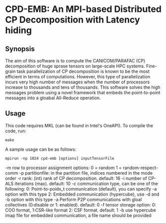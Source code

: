 # CPD-EMB: An MPI-based Distributed CP Decomposition with Latency hiding

## Synopsis
The aim of this software is to compute the CANICOM/PARAFAC (CP) decomposition of huge sprase tensors on large-scale HPC systems.
Fine-grain task parallelization of CP decomposition is known to be the most efficient in terms of computations. However, this type of parallelization incurs very high number of messages when the number of processors increase to thousands and tens of thousands. 
This software solves the high messages problem using a novel framework that embeds the point-to-point messages into a gloabal All-Reduce operation.


## Usage
This code requires MKL (can be found in Intel's OneAPI).
To compile the code, run:  
```
make
```
A sample usage can be as follows:
```
mpirun -np 1024 cpd-emb [options] inputTensorFile
```
-m row to processor assignment options: 0 = random 1 = random-respect-comm
-p partitionfile: in the partition file, indices numbered in the mode order
-r rank: (int) rank of CP decomposition. default: 16
-i number of CP-ALS iterations (max). default: 10
-c communication type, can be one of the following:
    0: Point-to-poidx_t communication (default), you can specify -a option with this type
    2: Embedded communication (hypercube), use -d and -b option with this type
-a Perform P2P communications with gloal collectives (0:disable or 1: enabled). default: 0
-f tensor storage option: 0: COO format, 1:CSR-like format 2: CSF 
format. default: 1
-b use hypercube imap file for embedded communication, a file name should be provided
    
